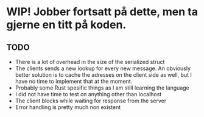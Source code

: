 # WIP! Jobber fortsatt på dette, men ta gjerne en titt på koden.

## TODO
- There is a lot of overhead in the size of the serialized struct
- The clients sends a new lookup for every new message. An obviously better solution is to cache the adresses on the client side as well, but I have no time to implement that at the moment.
- Probably some Rust spesific things as I am still learning the language
- I did not have time to test on anything other than localhost
- The client blocks while waiting for response from the server
- Error handling is pretty much non existent
